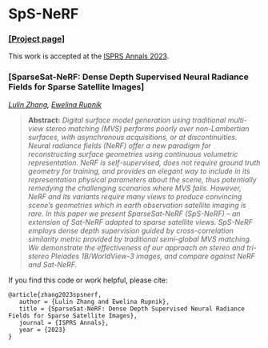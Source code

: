 # SpS-NeRF

### [[Project page]](https://erupnik.github.io/SparseSatNerf.html)

This work is accepted at the [ISPRS Annals 2023](https://gsw2023.com/).

### [SparseSat-NeRF: Dense Depth Supervised Neural Radiance Fields for Sparse Satellite Images]
*[Lulin Zhang](https://scholar.google.com/citations?user=tUebgRIAAAAJ&hl=fr&oi=ao),
[Ewelina Rupnik](https://erupnik.github.io/)*

> **Abstract:** *Digital surface model generation using traditional multi-view stereo matching (MVS) performs poorly over non-Lambertian surfaces, with asynchronous acquisitions, or at discontinuities. Neural radiance fields (NeRF) offer a new paradigm for reconstructing surface geometries using continuous volumetric representation. NeRF is self-supervised, does not require ground truth geometry for training, and provides an elegant way to include in its representation physical parameters about the scene, thus potentially remedying the challenging scenarios where MVS fails. However, NeRF and its variants require many views to produce convincing scene’s geometries which in earth observation satellite imaging is rare. In this paper we present SparseSat-NeRF (SpS-NeRF) – an extension of Sat-NeRF adapted to sparse satellite views. SpS-NeRF employs dense depth supervision guided by cross-correlation similarity metric provided by traditional semi-global MVS matching. We demonstrate the effectiveness of our approach on stereo and tri-stereo Pleiades 1B/WorldView-3 images, and compare against NeRF and Sat-NeRF.*

If you find this code or work helpful, please cite:
```
@article{zhang2023spsnerf,
   author = {Lulin Zhang and Ewelina Rupnik},
   title = {SparseSat-NeRF: Dense Depth Supervised Neural Radiance Fields for Sparse Satellite Images},
   journal = {ISPRS Annals},
   year = {2023}
}
```
